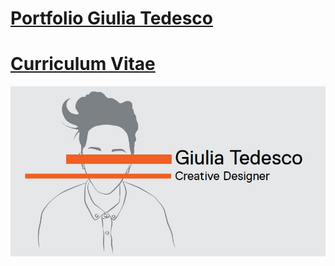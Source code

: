 # [Portfolio Giulia Tedesco](https://github.com/doich8/Portfolio_Giulia_Tedesco/blob/master/Giulia%20Tedesco_Portfolio.pdf)

# [Curriculum Vitae]()

<img src = "https://github.com/doich8/Portfolio_Giulia_Tedesco/blob/master/Immagine.jpg">

